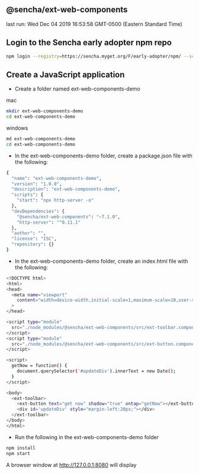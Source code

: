 ## @sencha/ext-web-components

last run: Wed Dec 04 2019 16:53:58 GMT-0500 (Eastern Standard Time)

## Login to the Sencha early adopter npm repo

```sh
npm login --registry=https://sencha.myget.org/F/early-adopter/npm/ --scope=@sencha

```

## Create a JavaScript application

- Create a folder named ext-web-components-demo

mac
```sh
mkdir ext-web-components-demo
cd ext-web-components-demo
```

windows
```sh
md ext-web-components-demo
cd ext-web-components-demo
```

- In the ext-web-components-demo folder, create a package.json file with the following:

```sh
{
  "name": "ext-web-components-demo",
  "version": "1.0.0",
  "description": "ext-web-components-demo",
  "scripts": {
    "start": "npx http-server -o"
  },
  "devDependencies": {
    "@sencha/ext-web-components": "~7.1.0",
    "http-server": "^0.11.1"
  },
  "author": "",
  "license": "ISC",
  "repository": {}
}
```

- In the ext-web-components-demo folder, create an index.html file with the following:

```sh
<!DOCTYPE html>
<html>
<head>
  <meta name="viewport"
    content="width=device-width,initial-scale=1,maximum-scale=10,user-scalable=yes"
  >
</head>

<script type="module"
  src="./node_modules/@sencha/ext-web-components/src/ext-toolbar.component.js">
</script>
<script type="module"
  src="./node_modules/@sencha/ext-web-components/src/ext-button.component.js">
</script>

<script>
  getNow = function() {
    document.querySelector('#updateDiv').innerText = new Date();
  }
</script>

<body>
  <ext-toolbar>
    <ext-button text="get now" shadow="true" ontap="getNow"></ext-button>
    <div id='updateDiv' style="margin-left:20px;"></div>
  </ext-toolbar>
</body>
</html>
```

- Run the following in the ext-web-components-demo folder

```sh
npm install
npm start
```

A browser window at http://127.0.0.1:8080 will display
